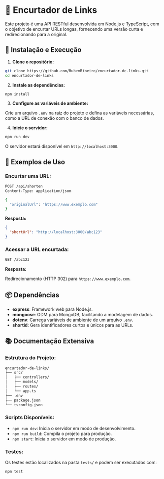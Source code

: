 
# 🔗 Encurtador de Links

Este projeto é uma API RESTful desenvolvida em Node.js e TypeScript, com o objetivo de encurtar URLs longas, fornecendo uma versão curta e redirecionando para a original.

## 🚀 Instalação e Execução

1. **Clone o repositório:**

```bash
git clone https://github.com/RubemRibeiro/encurtador-de-links.git
cd encurtador-de-links
```

2. **Instale as dependências:**

```bash
npm install
```

3. **Configure as variáveis de ambiente:**

Crie um arquivo `.env` na raiz do projeto e defina as variáveis necessárias, como a URL de conexão com o banco de dados.

4. **Inicie o servidor:**

```bash
npm run dev
```

O servidor estará disponível em `http://localhost:3000`.

## 🧪 Exemplos de Uso

### Encurtar uma URL:

```bash
POST /api/shorten
Content-Type: application/json

{
  "originalUrl": "https://www.exemplo.com"
}
```

**Resposta:**

```json
{
  "shortUrl": "http://localhost:3000/abc123"
}
```

### Acessar a URL encurtada:

```bash
GET /abc123
```

**Resposta:**

Redirecionamento (HTTP 302) para `https://www.exemplo.com`.

## 📦 Dependências

- **express**: Framework web para Node.js.
- **mongoose**: ODM para MongoDB, facilitando a modelagem de dados.
- **dotenv**: Carrega variáveis de ambiente de um arquivo `.env`.
- **shortid**: Gera identificadores curtos e únicos para as URLs.



## 📚 Documentação Extensiva

### Estrutura do Projeto:

```bash
encurtador-de-links/
├── src/
│   ├── controllers/
│   ├── models/
│   ├── routes/
│   └── app.ts
├── .env
├── package.json
└── tsconfig.json
```

### Scripts Disponíveis:

- `npm run dev`: Inicia o servidor em modo de desenvolvimento.
- `npm run build`: Compila o projeto para produção.
- `npm start`: Inicia o servidor em modo de produção.

### Testes:

Os testes estão localizados na pasta `tests/` e podem ser executados com:

```bash
npm test
```


